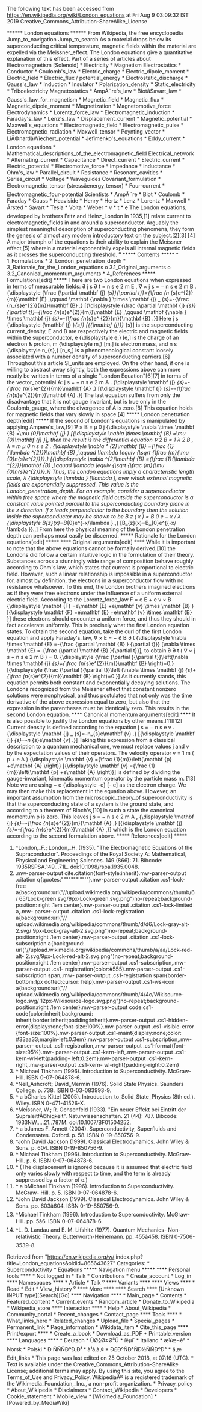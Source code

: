 The following text has been accessed from https://en.wikipedia.org/wiki/London_equations at Fri Aug 9 03:09:32 IST 2019
Creative_Commons_Attribution-ShareAlike_License





















****** London equations ******
From Wikipedia, the free encyclopedia
Jump_to_navigation Jump_to_search
As a material drops below its superconducting critical temperature, magnetic
fields within the material are expelled via the Meissner_effect. The London
equations give a quantitative explanation of this effect.
Part of a series of articles about
Electromagnetism
[Solenoid]
    * Electricity
    * Magnetism
Electrostatics
    * Conductor
    * Coulomb's_law
    * Electric_charge
    * Electric_dipole_moment
    * Electric_field
    * Electric_flux / potential_energy
    * Electrostatic_discharge
    * Gauss's_law
    * Induction
    * Insulator
    * Polarization_density
    * Static_electricity
    * Triboelectricity
Magnetostatics
    * AmpÃ¨re's_law
    * BiotâSavart_law
    * Gauss's_law_for_magnetism
    * Magnetic_field
    * Magnetic_flux
    * Magnetic_dipole_moment
    * Magnetization
    * Magnetomotive_force
Electrodynamics
    * Lorentz_force_law
    * Electromagnetic_induction
    * Faraday's_law
    * Lenz's_law
    * Displacement_current
    * Magnetic_potential
    * Maxwell's_equations
    * Electromagnetic_field
    * Electromagnetic_pulse
    * Electromagnetic_radiation
    * Maxwell_tensor
    * Poynting_vector
    * LiÃ©nardâWiechert_potential
    * Jefimenko's_equations
    * Eddy_current
    * London equations
    * Mathematical_descriptions_of_the_electromagnetic_field
Electrical_network
    * Alternating_current
    * Capacitance
    * Direct_current
    * Electric_current
    * Electric_potential
    * Electromotive_force
    * Impedance
    * Inductance
    * Ohm's_law
    * Parallel_circuit
    * Resistance
    * Resonant_cavities
    * Series_circuit
    * Voltage
    * Waveguides
Covariant_formulation
    * Electromagnetic_tensor
      (stressâenergy_tensor)
    * Four-current
    * Electromagnetic_four-potential
Scientists
    * AmpÃ¨re
    * Biot
    * Coulomb
    * Faraday
    * Gauss
    * Heaviside
    * Henry
    * Hertz
    * Lenz
    * Lorentz
    * Maxwell
    * Ãrsted
    * Savart
    * Tesla
    * Volta
    * Weber
    * v
    * t
    * e
The London equations, developed by brothers Fritz and Heinz_London in 1935,[1]
relate current to electromagnetic_fields in and around a superconductor.
Arguably the simplest meaningful description of superconducting phenomena, they
form the genesis of almost any modern introductory text on the subject.[2][3]
[4] A major triumph of the equations is their ability to explain the Meissner
effect,[5] wherein a material exponentially expels all internal magnetic fields
as it crosses the superconducting threshold.
⁰
***** Contents *****
    * 1_Formulations
    * 2_London_penetration_depth
    * 3_Rationale_for_the_London_equations
          o 3.1_Original_arguments
          o 3.2_Canonical_momentum_arguments
    * 4_References
***** Formulations[edit] *****
There are two London equations when expressed in terms of measurable fields:
            &#x2202;   j   s     &#x2202; t    =     n  s    e  2    m    E  ,
      &#x2207;  &#x00D7;   j   s   = &#x2212;     n  s    e  2    m    B  .
      {\displaystyle {\frac {\partial \mathbf {j} _{s}}{\partial t}}={\frac {n_
      {s}e^{2}}{m}}\mathbf {E} ,\qquad \mathbf {\nabla } \times \mathbf {j} _
      {s}=-{\frac {n_{s}e^{2}}{m}}\mathbf {B} .}  [{\displaystyle {\frac
      {\partial \mathbf {j} _{s}}{\partial t}}={\frac {n_{s}e^{2}}{m}}\mathbf
      {E} ,\qquad \mathbf {\nabla } \times \mathbf {j} _{s}=-{\frac {n_{s}e^
      {2}}{m}}\mathbf {B} .}]
Here        j    s     {\displaystyle {\mathbf {j} }_{s}}  [{{\mathbf  {j}}}_
{s}] is the superconducting current_density, E and B are respectively the
electric and magnetic fields within the superconductor,     e    {\displaystyle
e\,}  [e\,] is the charge of an electron & proton,     m    {\displaystyle m\,}
[m\,] is electron mass, and      n  s      {\displaystyle n_{s}\,}  [n_s\,] is
a phenomenological constant loosely associated with a number density of
superconducting carriers.[6] Throughout this article SI_units are employed.
On the other hand, if one is willing to abstract away slightly, both the
expressions above can more neatly be written in terms of a single "London
Equation"[6][7] in terms of the vector_potential A:
           j   s   = &#x2212;     n  s    e  2    m    A  .   {\displaystyle
      \mathbf {j} _{s}=-{\frac {n_{s}e^{2}}{m}}\mathbf {A} .}  [{\displaystyle
      \mathbf {j} _{s}=-{\frac {n_{s}e^{2}}{m}}\mathbf {A} .}]
The last equation suffers from only the disadvantage that it is not gauge
invariant, but is true only in the Coulomb_gauge, where the divergence of A is
zero.[8] This equation holds for magnetic fields that vary slowly in space.[4]
***** London penetration depth[edit] *****
If the second of London's equations is manipulated by applying Ampere's_law,[9]
         &#x2207; &#x00D7;  B  =  &#x03BC;  0    j    {\displaystyle \nabla
      \times \mathbf {B} =\mu _{0}\mathbf {j} }  [{\displaystyle \nabla \times
      \mathbf {B} =\mu _{0}\mathbf {j} }],
then the result is the differential equation
          &#x2207;  2    B  =   1  &#x03BB;  2      B  ,  &#x03BB; &#x2261;
      m   &#x03BC;  0    n  s    e  2       .   {\displaystyle \nabla ^
      {2}\mathbf {B} ={\frac {1}{\lambda ^{2}}}\mathbf {B} ,\qquad \lambda
      \equiv {\sqrt {\frac {m}{\mu _{0}n_{s}e^{2}}}}.}  [{\displaystyle \nabla
      ^{2}\mathbf {B} ={\frac {1}{\lambda ^{2}}}\mathbf {B} ,\qquad \lambda
      \equiv {\sqrt {\frac {m}{\mu _{0}n_{s}e^{2}}}}.}]
Thus, the London equations imply a characteristic length scale,     &#x03BB;
{\displaystyle \lambda }  [\lambda ], over which external magnetic fields are
exponentially suppressed. This value is the London_penetration_depth.
For an example, consider a superconductor within free space where the magnetic
field outside the superconductor is a constant value pointed parallel to the
superconducting boundary plane in the z direction. If x leads perpendicular to
the boundary then the solution inside the superconductor may be shown to be
          B  z   ( x ) =  B  0    e  &#x2212; x  /  &#x03BB;   .
      {\displaystyle B_{z}(x)=B_{0}e^{-x/\lambda }.\,}  [B_{z}(x)=B_{0}e^{{-x/
      \lambda }}.\,]
From here the physical meaning of the London penetration depth can perhaps most
easily be discerned.
***** Rationale for the London equations[edit] *****
**** Original arguments[edit] ****
While it is important to note that the above equations cannot be formally
derived,[10] the Londons did follow a certain intuitive logic in the
formulation of their theory. Substances across a stunningly wide range of
composition behave roughly according to Ohm's law, which states that current is
proportional to electric field. However, such a linear relationship is
impossible in a superconductor for, almost by definition, the electrons in a
superconductor flow with no resistance whatsoever. To this end, the London
brothers imagined electrons as if they were free electrons under the influence
of a uniform external electric field. According to the Lorentz_force_law
          F  = e  E  + e  v  &#x00D7;  B    {\displaystyle \mathbf {F}
      =e\mathbf {E} +e\mathbf {v} \times \mathbf {B} }  [{\displaystyle \mathbf
      {F} =e\mathbf {E} +e\mathbf {v} \times \mathbf {B} }]
these electrons should encounter a uniform force, and thus they should in fact
accelerate uniformly. This is precisely what the first London equation states.
To obtain the second equation, take the curl of the first London equation and
apply Faraday's_law,
         &#x2207; &#x00D7;  E  = &#x2212;    &#x2202;  B    &#x2202; t
      {\displaystyle \nabla \times \mathbf {E} =-{\frac {\partial \mathbf {B} }
      {\partial t}}}  [\nabla \times \mathbf {E} =-{\frac {\partial \mathbf {B}
      }{\partial t}}],
to obtain
           &#x2202;  &#x2202; t     (  &#x2207; &#x00D7;   j   s   +     n  s
      e  2    m    B   )  = 0.   {\displaystyle {\frac {\partial }{\partial
      t}}\left(\nabla \times \mathbf {j} _{s}+{\frac {n_{s}e^{2}}{m}}\mathbf
      {B} \right)=0.}  [{\displaystyle {\frac {\partial }{\partial t}}\left
      (\nabla \times \mathbf {j} _{s}+{\frac {n_{s}e^{2}}{m}}\mathbf {B}
      \right)=0.}]
As it currently stands, this equation permits both constant and exponentially
decaying solutions. The Londons recognized from the Meissner effect that
constant nonzero solutions were nonphysical, and thus postulated that not only
was the time derivative of the above expression equal to zero, but also that
the expression in the parentheses must be identically zero. This results in the
second London equation.
**** Canonical momentum arguments[edit] ****
It is also possible to justify the London equations by other means.[11][12]
Current density is defined according to the equation
           j   s   = &#x2212;  n  s   e  v  .   {\displaystyle \mathbf {j} _
      {s}=-n_{s}e\mathbf {v} .}  [{\displaystyle \mathbf {j} _{s}=-n_
      {s}e\mathbf {v} .}]
Taking this expression from a classical description to a quantum mechanical
one, we must replace values j and v by the expectation values of their
operators. The velocity operator
          v  =   1 m    (   p  + e  A   )    {\displaystyle \mathbf {v} ={\frac
      {1}{m}}\left(\mathbf {p} +e\mathbf {A} \right)}  [{\displaystyle \mathbf
      {v} ={\frac {1}{m}}\left(\mathbf {p} +e\mathbf {A} \right)}]
is defined by dividing the gauge-invariant, kinematic momentum operator by the
particle mass m. [13] Note we are using     &#x2212; e   {\displaystyle -e}  [-
e] as the electron charge. We may then make this replacement in the equation
above. However, an important assumption from the microscopic_theory_of
superconductivity is that the superconducting state of a system is the ground
state, and according to a theorem of Bloch's,[10] in such a state the canonical
momentum p is zero. This leaves
           j   s   = &#x2212;     n  s    e  2    m    A  ,   {\displaystyle
      \mathbf {j} _{s}=-{\frac {n_{s}e^{2}}{m}}\mathbf {A} ,}  [{\displaystyle
      \mathbf {j} _{s}=-{\frac {n_{s}e^{2}}{m}}\mathbf {A} ,}]
which is the London equation according to the second formulation above.
***** References[edit] *****
   1. ^London,_F.; London,_H. (1935). "The Electromagnetic Equations of the
      Supraconductor". Proceedings of the Royal Society A: Mathematical,
      Physical and Engineering Sciences. 149 (866): 71. Bibcode:
      1935RSPSA.149...71L. doi:10.1098/rspa.1935.0048.
   2. .mw-parser-output cite.citation{font-style:inherit}.mw-parser-output
      .citation q{quotes:"\"""\"""'""'"}.mw-parser-output .citation .cs1-lock-
      free a{background:url("//upload.wikimedia.org/wikipedia/commons/thumb/6/
      65/Lock-green.svg/9px-Lock-green.svg.png")no-repeat;background-position:
      right .1em center}.mw-parser-output .citation .cs1-lock-limited a,.mw-
      parser-output .citation .cs1-lock-registration a{background:url("//
      upload.wikimedia.org/wikipedia/commons/thumb/d/d6/Lock-gray-alt-2.svg/
      9px-Lock-gray-alt-2.svg.png")no-repeat;background-position:right .1em
      center}.mw-parser-output .citation .cs1-lock-subscription a{background:
      url("//upload.wikimedia.org/wikipedia/commons/thumb/a/aa/Lock-red-alt-
      2.svg/9px-Lock-red-alt-2.svg.png")no-repeat;background-position:right
      .1em center}.mw-parser-output .cs1-subscription,.mw-parser-output .cs1-
      registration{color:#555}.mw-parser-output .cs1-subscription span,.mw-
      parser-output .cs1-registration span{border-bottom:1px dotted;cursor:
      help}.mw-parser-output .cs1-ws-icon a{background:url("//
      upload.wikimedia.org/wikipedia/commons/thumb/4/4c/Wikisource-logo.svg/
      12px-Wikisource-logo.svg.png")no-repeat;background-position:right .1em
      center}.mw-parser-output code.cs1-code{color:inherit;background:
      inherit;border:inherit;padding:inherit}.mw-parser-output .cs1-hidden-
      error{display:none;font-size:100%}.mw-parser-output .cs1-visible-error
      {font-size:100%}.mw-parser-output .cs1-maint{display:none;color:
      #33aa33;margin-left:0.3em}.mw-parser-output .cs1-subscription,.mw-parser-
      output .cs1-registration,.mw-parser-output .cs1-format{font-size:95%}.mw-
      parser-output .cs1-kern-left,.mw-parser-output .cs1-kern-wl-left{padding-
      left:0.2em}.mw-parser-output .cs1-kern-right,.mw-parser-output .cs1-kern-
      wl-right{padding-right:0.2em}
   3. ^ Michael Tinkham (1996). Introduction to Superconductivity. McGraw-Hill.
      ISBN 0-07-064878-6.
   4. ^Neil_Ashcroft; David_Mermin (1976). Solid State Physics. Saunders
      College. p. 738. ISBN 0-03-083993-9.
   5. ^ a bCharles Kittel (2005). Introduction_to_Solid_State_Physics (8th
      ed.). Wiley. ISBN 0-471-41526-X.
   6. ^Meissner, W.; R. Ochsenfeld (1933). "Ein neuer Effekt bei Eintritt der
      SupraleitfÃ¤higkeit". Naturwissenschaften. 21 (44): 787. Bibcode:
      1933NW.....21..787M. doi:10.1007/BF01504252.
   7. ^ a bJames F. Annett (2004). Superconductivity, Superfluids and
      Condensates. Oxford. p. 58. ISBN 0-19-850756-9.
   8. ^John David Jackson (1999). Classical Electrodynamics. John Wiley & Sons.
      p. 604. ISBN 0-19-850756-9.
   9. ^ Michael Tinkham (1996). Introduction to Superconductivity. McGraw-Hill.
      p. 6. ISBN 0-07-064878-6.
  10. ^ (The displacement is ignored because it is assumed that electric field
      only varies slowly with respect to time, and the term is already
      suppressed by a factor of c.)
  11. ^ a bMichael Tinkham (1996). Introduction to Superconductivity. McGraw-
      Hill. p. 5. ISBN 0-07-064878-6.
  12. ^John David Jackson (1999). Classical Electrodynamics. John Wiley & Sons.
      pp. 603â604. ISBN 0-19-850756-9.
  13. ^Michael Tinkham (1996). Introduction to Superconductivity. McGraw-Hill.
      pp. 5â6. ISBN 0-07-064878-6.
  14. ^L. D. Landau and E. M. Lifshitz (1977). Quantum Mechanics- Non-
      relativistic Theory. Butterworth-Heinemann. pp. 455â458. ISBN 0-7506-
      3539-8.

Retrieved from "https://en.wikipedia.org/w/
index.php?title=London_equations&oldid=865643627"
Categories:
    * Superconductivity
    * Equations
***** Navigation menu *****
**** Personal tools ****
    * Not logged in
    * Talk
    * Contributions
    * Create_account
    * Log_in
**** Namespaces ****
    * Article
    * Talk
⁰
**** Variants ****
**** Views ****
    * Read
    * Edit
    * View_history
⁰
**** More ****
**** Search ****
[Unknown INPUT type][Search][Go]
**** Navigation ****
    * Main_page
    * Contents
    * Featured_content
    * Current_events
    * Random_article
    * Donate_to_Wikipedia
    * Wikipedia_store
**** Interaction ****
    * Help
    * About_Wikipedia
    * Community_portal
    * Recent_changes
    * Contact_page
**** Tools ****
    * What_links_here
    * Related_changes
    * Upload_file
    * Special_pages
    * Permanent_link
    * Page_information
    * Wikidata_item
    * Cite_this_page
**** Print/export ****
    * Create_a_book
    * Download_as_PDF
    * Printable_version
**** Languages ****
    * Deutsch
    * ÙØ§Ø±Ø³Û
    * íêµ­ì´
    * Italiano
    * æ¥æ¬èª
    * Norsk
    * Polski
    * Ð ÑÑÑÐºÐ¸Ð¹
    * à¹à¸à¸¢
    * Ð£ÐºÑÐ°ÑÐ½ÑÑÐºÐ°
    * ä¸­æ
Edit_links
    * This page was last edited on 25 October 2018, at 07:16 (UTC).
    * Text is available under the Creative_Commons_Attribution-ShareAlike
      License; additional terms may apply. By using this site, you agree to the
      Terms_of_Use and Privacy_Policy. WikipediaÂ® is a registered trademark of
      the Wikimedia_Foundation,_Inc., a non-profit organization.
    * Privacy_policy
    * About_Wikipedia
    * Disclaimers
    * Contact_Wikipedia
    * Developers
    * Cookie_statement
    * Mobile_view
    * [Wikimedia_Foundation]
    * [Powered_by_MediaWiki]
